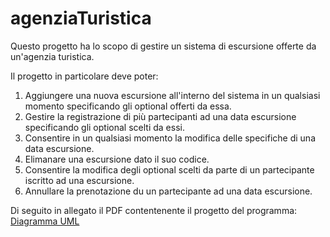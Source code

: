# agenziaTuristica
Questo progetto ha lo scopo di gestire un sistema di escursione offerte da un'agenzia turistica.

Il progetto in particolare deve poter: 
1. Aggiungere una nuova escursione all'interno del sistema in un qualsiasi momento specificando gli optional offerti da essa.
2. Gestire la registrazione di più partecipanti ad una data escursione specificando gli optional scelti da essi.
3. Consentire in un qualsiasi momento la modifica delle specifiche di una data escursione.
4. Elimanare una escursione dato il suo codice.
5. Consentire la modifica degli optional scelti da parte di un partecipante iscritto ad una escursione.
6. Annullare la prenotazione du un partecipante ad una data escursione.

Di seguito in allegato il PDF contentenente il progetto del programma:
<a href="https://drive.google.com/file/d/140uGtqJMgykoPXa-Xt0RakQdjNEw0FEm/view?usp=sharing" target="_blank">Diagramma UML</a>

